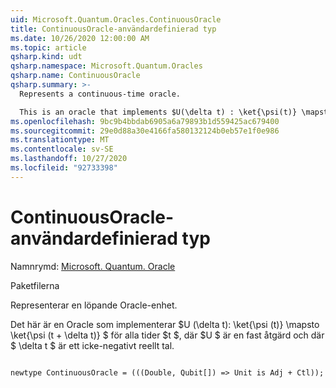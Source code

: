 ```yaml
---
uid: Microsoft.Quantum.Oracles.ContinuousOracle
title: ContinuousOracle-användardefinierad typ
ms.date: 10/26/2020 12:00:00 AM
ms.topic: article
qsharp.kind: udt
qsharp.namespace: Microsoft.Quantum.Oracles
qsharp.name: ContinuousOracle
qsharp.summary: >-
  Represents a continuous-time oracle.

  This is an oracle that implements $U(\delta t) : \ket{\psi(t)} \mapsto \ket{\psi(t + \delta t)}$ for all times $t$, where $U$ is a fixed operation, and where $\delta t$ is a non-negative real number.
ms.openlocfilehash: 9bc9b4bbdab6905a6a79893b1d559425ac679400
ms.sourcegitcommit: 29e0d88a30e4166fa580132124b0eb57e1f0e986
ms.translationtype: MT
ms.contentlocale: sv-SE
ms.lasthandoff: 10/27/2020
ms.locfileid: "92733398"
---
```

# <a name="continuousoracle-user-defined-type"></a>ContinuousOracle-användardefinierad typ

Namnrymd: [Microsoft. Quantum. Oracle](xref:Microsoft.Quantum.Oracles)

Paketfilerna [](https://nuget.org/packages/)


Representerar en löpande Oracle-enhet.

Det här är en Oracle som implementerar $U (\delta t): \ket{\psi (t)} \mapsto \ket{\psi (t + \delta t)} $ för alla tider $t $, där $U $ är en fast åtgärd och där $ \delta t $ är ett icke-negativt reellt tal.

```qsharp

newtype ContinuousOracle = (((Double, Qubit[]) => Unit is Adj + Ctl));
```

